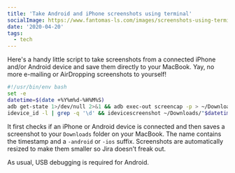 ```yaml
---
title: 'Take Android and iPhone screenshots using terminal'
socialImage: https://www.fantomas-ls.com/images/screenshots-using-terminal.png
date: '2020-04-20'
tags:
  - tech
---
```


Here's a handy little script to take screenshots from a connected iPhone and/or Android device and save them directly to your MacBook. Yay, no more e-mailing or AirDropping screenshots to yourself!

```bash
#!/usr/bin/env bash
set -e
datetime=$(date +%Y%m%d-%H%M%S)
adb get-state 1>/dev/null 2>&1 && adb exec-out screencap -p > ~/Downloads/"$datetime-android.png" && sips -Z 1024 ~/Downloads/"$datetime-android.png"
idevice_id -l | grep -q '\d' && idevicescreenshot ~/Downloads/"$datetime-ios.png" && sips -Z 1024 ~/Downloads/"$datetime-ios.png"
```

It first checks if an iPhone or Android device is connected and then saves a screenshot to your `Downloads` folder on your MacBook. The name contains the timestamp and a `-android` or `-ios` suffix. Screenshots are automatically resized to make them smaller so Jira doesn't freak out. 

As usual, USB debugging is required for Android.